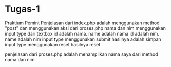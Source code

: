 # Tugas-1
Praktium Pemint 
Penjelasan dari index.php adalah
menggunakan method "post" dan menggunakan aksi dari proses.php 
nama dan nim menggunakan input type dari textbox 
id adalah nama. name adalah nama
id adalah nim. name adalah nim
input type menggunakan submit hasilnya adalah simpan 
input type menggunakan reset hasilnya reset 



penjelasan dari proses.php adalah
menampilkan nama saya dari method nama dan nim
